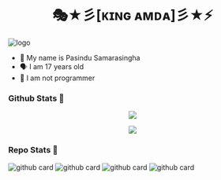 <h1 align="center"><b> 🎭★彡[ᴋɪɴɢ ᴀᴍᴅᴀ]彡★⚡  </b></h1>

![logo](https://i.ibb.co/WptgJ04/LOGO.png )

<p align="center">

- 👼 My name is Pasindu Samarasingha 
- 🗣️ I am 17 years old 
- 🔭 I am not programmer

</p>

### Github Stats 🚀

<p align="center"><a href="https://github.com/Kingamdabota"><img src="https://github-readme-stats.vercel.app/api?username=Kingamda&show_icons=true&theme=radical"></a></p>
<p align="center"><a href="https://github.com/Kingamdabota"><img src="https://github-readme-stats.vercel.app/api/top-langs/?username=Kingamda&theme=radical&layout=compact"></a></p> 

### Repo Stats 🔭
![github card](https://github-readme-stats.vercel.app/api/pin/?username=Kingamdabota&repo=Alphabot&theme=dark)
![github card](https://github-readme-stats.vercel.app/api/pin/?username=Kingamdabota&repo=Rest-api-alphabot&theme=nightowl)
![github card](https://github-readme-stats.vercel.app/api/pin/?username=Kingamdabota&repo=Alphabot7&theme=dark)
![github card](https://github-readme-stats.vercel.app/api/pin/?username=Kingamdabota&repo=BOTZ10a&theme=nightowl)


